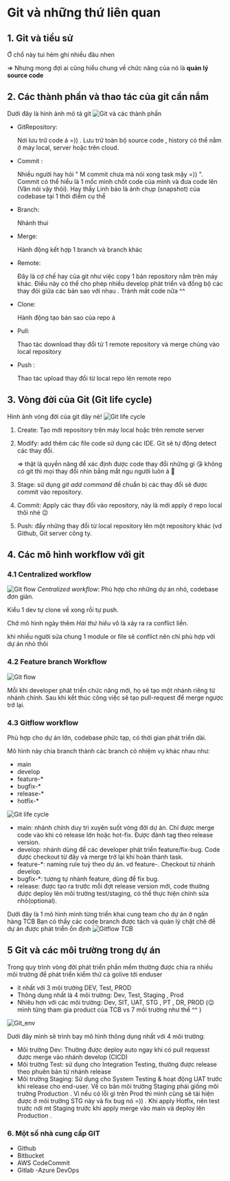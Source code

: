 # Git và những thứ liên quan 

## 1. Git và tiểu sử 
Ở chổ này tui hẻm ghi nhiều đâu nhen

=> Nhưng mong đợi ai cũng hiểu chung về chức năng của nó là **quản lý source code**

## 2. Các thành phần và thao tác của git cần nắm

Dưới đây là hình ảnh mô tả git
![Git và các thành phần ](Picture/git_.png)

- GitRepository:

	Nơi lưu trữ code á =)) . Lưu trữ toàn bộ source code , history có thể nằm ở máy local, server hoặc trên cloud.
- Commit :

	Nhiều người hay hỏi " M commit chưa mà nói xong task mậy =)) ". Commit có thể hiểu là 1 mốc mình chốt code của mình và đưa code lên (Văn nói vậy thôi). Hay thầy Linh bảo là ảnh chụp (snapshot) của codebase tại 1 thời điểm cụ thể

- Branch: 

	Nhánh thui 

- Merge:

	Hành động kết hợp 1 branch và branch khác 

- Remote: 

	Đây là cơ chế hay của git như việc copy 1 bản repository nằm trên máy khác. Điều này có thể cho phép nhiều develop phát triển và đồng bộ các thay đỏi giữa các bản sao với nhau . Tránh mất code nữa ^^

- Clone: 

	Hành động tạo bản sao của repo á

- Pull: 

	Thao tác download thay đổi từ 1 remote repository và merge chúng vào local repository

- Push :

	Thao tác upload thay đổi từ local repo lên remote repo

## 3. Vòng đời của Git (Git life cycle)

Hình ảnh vòng đời của git đây nè!
![Git life cycle](Picture/git_life_cycle.png)

1. Create: Tạo mới repository trên máy
local hoặc trên remote server

2. Modify: add thêm các file code sử dụng các IDE. Git sẽ tự động detect các
thay đổi. 

	=> thật là quyền năng để xác định được code thay đổi những gì 😘
không có git thì mọi thay đổi nhìn bằng mắt ngu người luôn á 😤  

3. Stage: sử dụng *git add command* để chuẩn bị các thay đổi sẽ được commit
vào repository.

4. Commit: Apply các thay đổi vào repository, này là mới apply ở repo local thôi nhé 😉

5. Push: đẩy những thay đổi từ local
repository lên một repository khác (vd
Github, Git server công ty.

## 4. Các mô hình workflow với git

### 4.1 Centralized workflow
![Git flow](Picture/git_flow1.png)
*Centralized workflow*: Phù hợp cho những dự án
nhỏ, codebase đơn giản.

Kiểu 1 dev tự clone về xong rồi tự push.

Chớ mô hình ngày thêm *Hái thứ hiêu* vô là xảy ra ra conflict liền. 

khi nhiều người sửa chung 1 module or file sẽ conflict nên chỉ phù hợp với dự án nhỏ thôi

### 4.2 Feature branch Workflow 

![Git flow](Picture/git_flow2.png)

Mỗi khi developer phát triển chức
năng mới, họ sẽ tạo một nhánh riêng
từ nhánh chính. Sau khi kết thúc công
việc sẽ tạo pull-request để merge
ngược trở lại.

### 4.3 Gitflow workflow

Phù hợp cho dự án lớn, codebase phức tạp,
có thời gian phát triển dài.


Mô hình này chia branch thành các branch
có nhiệm vụ khác nhau như:

- main
- develop
- feature-*
- bugfix-*
- release-*
- hotfix-*

![Git life cycle](Picture/git_flow3.png)

- main: nhánh chính duy trì xuyên suốt vòng đời
dự án. Chỉ được merge code vào khi có release
lớn hoặc hot-fix. Được đánh tag theo release
version.
- develop: nhánh dùng để các developer phát triển
feature/fix-bug. Code được checkout từ đây và
merge trở lại khi hoàn thành task.
- feature-*: naming rule tuỳ theo dự án. vd
feature-<ticket-id>. Checkout từ nhánh develop.
- bugfix-*: tương tự nhánh feature, dùng để fix
bug.
- release: được tạo ra trước mỗi đợt release
version mới, code thường được deploy lên môi
trường test/staging, có thể thực hiện chỉnh sửa
nhỏ(optional).



Dưới đây là 1 mô hình mình từng triển khai cung team cho dự án ở ngân hàng TCB 
Bạn có thấy các code branch được tách và quản lý chặt chẽ để dự án được phát triển ổn định
![Gitflow TCB](Picture/Git_flow_mytcb.png)

## 5 Git và các môi trường trong dự án

Trong quy trình vòng đời phát triển phần mềm thường được chia ra nhiều môi trường để phát triển kiểm thử cà golive tới enduser
-  ít nhất với 3 môi trường DEV, Test, PROD
- Thông dụng nhất là 4 môi trường: Dev, Test, Staging , Prod
- Nhiêu hơn với các môi trường: Dev, SIT, UAT, STG , PT , DR, PROD (😉 mình từng tham gia product của TCB vs 7 môi trường như thế ^^ )



![Git_env](Picture/git_env.png)


Dưới đây mình sẽ trình bay mô hình thông dụng nhất với 4 môi trường: 
- Môi trường Dev: Thường được deploy auto ngay khi có pull requesst được merge vào nhánh develop (CICD)
- Môi trường Test: sử dụng cho Integration Testing, thường được release theo phuên bản từ nhánh release
- Môi trường Staging: Sử dụng cho System Testing & hoạt động UAT trước khi release cho end-user. Về co bản môi trường Staging phải giống môi trường Production . Vì nếu có lỗi gì trên Prod thì mình cũng sẽ tái hiện được ở môi trường STG này và fix bug nó =)) .
Khi apply Hotfix, nên test trước nới mt Staging trước khi apply merge vào main và deploy lên Production .


### 6. Một số nhà cung cấp GIT 
- Github
- Bitbucket
- AWS CodeCommit
- Gitlab
-Azure DevOps
